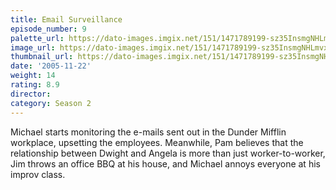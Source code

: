 ```yaml
---
title: Email Surveillance
episode_number: 9
palette_url: https://dato-images.imgix.net/151/1471789199-sz35InsmgNHLmvxvipo8typjefk.jpg?ixlib=rb-1.1.0&ch=DPR%2CWidth&auto=enhance&palette=json
image_url: https://dato-images.imgix.net/151/1471789199-sz35InsmgNHLmvxvipo8typjefk.jpg?ixlib=rb-1.1.0&ch=DPR%2CWidth&auto=compress%2Cformat&w=500
thumbnail_url: https://dato-images.imgix.net/151/1471789199-sz35InsmgNHLmvxvipo8typjefk.jpg?ixlib=rb-1.1.0&ch=DPR%2CWidth&auto=enhance&w=500&h=280&fit=crop&fm=jpg
date: '2005-11-22'
weight: 14
rating: 8.9
director: 
category: Season 2
---
```


Michael starts monitoring the e-mails sent out in the Dunder Mifflin workplace, upsetting the employees. Meanwhile, Pam believes that the relationship between Dwight and Angela is more than just worker-to-worker, Jim throws an office BBQ at his house, and Michael annoys everyone at his improv class.